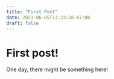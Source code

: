 ```yaml
---
title: "First Post"
date: 2021-06-05T13:23:58-07:00
draft: false
---
```


# First post!

One day, there might be something here!
